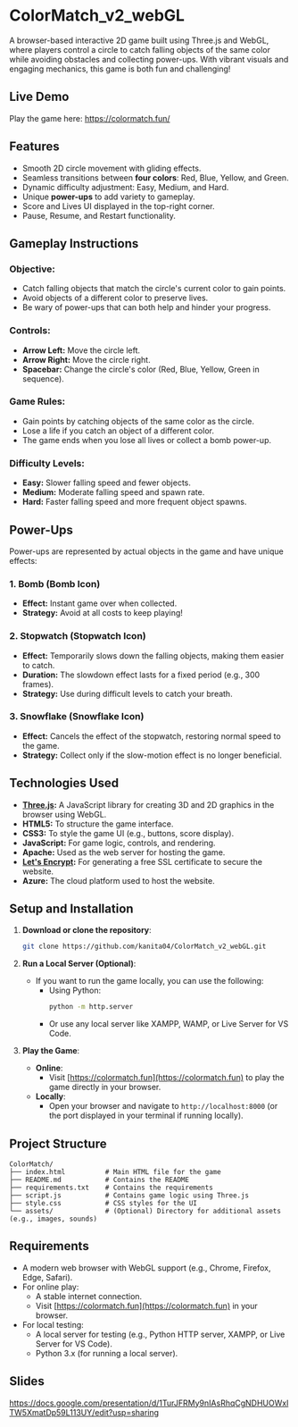 # ColorMatch_v2_webGL

A browser-based interactive 2D game built using Three.js and WebGL, where players control a circle to catch falling objects of the same color while avoiding obstacles and collecting power-ups. With vibrant visuals and engaging mechanics, this game is both fun and challenging!

## **Live Demo**
Play the game here: https://colormatch.fun/

## **Features**
- Smooth 2D circle movement with gliding effects.
- Seamless transitions between **four colors**: Red, Blue, Yellow, and Green.
- Dynamic difficulty adjustment: Easy, Medium, and Hard.
- Unique **power-ups** to add variety to gameplay.
- Score and Lives UI displayed in the top-right corner.
- Pause, Resume, and Restart functionality.

## **Gameplay Instructions**
### **Objective:**
- Catch falling objects that match the circle's current color to gain points.
- Avoid objects of a different color to preserve lives.
- Be wary of power-ups that can both help and hinder your progress.

### **Controls:**
- **Arrow Left:** Move the circle left.
- **Arrow Right:** Move the circle right.
- **Spacebar:** Change the circle's color (Red, Blue, Yellow, Green in sequence).

### **Game Rules:**
- Gain points by catching objects of the same color as the circle.
- Lose a life if you catch an object of a different color.
- The game ends when you lose all lives or collect a bomb power-up.

### **Difficulty Levels:**
- **Easy:** Slower falling speed and fewer objects.
- **Medium:** Moderate falling speed and spawn rate.
- **Hard:** Faster falling speed and more frequent object spawns.

## **Power-Ups**
Power-ups are represented by actual objects in the game and have unique effects:

### 1. **Bomb** (Bomb Icon)
- **Effect:** Instant game over when collected.
- **Strategy:** Avoid at all costs to keep playing!

### 2. **Stopwatch** (Stopwatch Icon)
- **Effect:** Temporarily slows down the falling objects, making them easier to catch.
- **Duration:** The slowdown effect lasts for a fixed period (e.g., 300 frames).
- **Strategy:** Use during difficult levels to catch your breath.

### 3. **Snowflake** (Snowflake Icon)
- **Effect:** Cancels the effect of the stopwatch, restoring normal speed to the game.
- **Strategy:** Collect only if the slow-motion effect is no longer beneficial.

## **Technologies Used**
- **[Three.js](https://threejs.org/):** A JavaScript library for creating 3D and 2D graphics in the browser using WebGL.
- **HTML5:** To structure the game interface.
- **CSS3:** To style the game UI (e.g., buttons, score display).
- **JavaScript:** For game logic, controls, and rendering.
- **Apache:** Used as the web server for hosting the game.
- **[Let's Encrypt](https://letsencrypt.org/):** For generating a free SSL certificate to secure the website.
- **Azure:** The cloud platform used to host the website.

## **Setup and Installation**

1. **Download or clone the repository**:
   ```bash
   git clone https://github.com/kanita04/ColorMatch_v2_webGL.git
   ```

2. **Run a Local Server (Optional)**:
   - If you want to run the game locally, you can use the following:
     - Using Python:
       ```bash
       python -m http.server
       ```
     - Or use any local server like XAMPP, WAMP, or Live Server for VS Code.

3. **Play the Game**:
   - **Online**:
     - Visit [https://colormatch.fun](https://colormatch.fun) to play the game directly in your browser.
   - **Locally**:
     - Open your browser and navigate to `http://localhost:8000` (or the port displayed in your terminal if running locally).

## **Project Structure**
```
ColorMatch/
├── index.html          # Main HTML file for the game
├── README.md           # Contains the README 
├── requirements.txt    # Contains the requirements
├── script.js           # Contains game logic using Three.js
├── style.css           # CSS styles for the UI
└── assets/             # (Optional) Directory for additional assets (e.g., images, sounds)
```

## **Requirements**
   - A modern web browser with WebGL support (e.g., Chrome, Firefox, Edge, Safari).
   - For online play:
     - A stable internet connection.
     - Visit [https://colormatch.fun](https://colormatch.fun) in your browser.
   - For local testing:
     - A local server for testing (e.g., Python HTTP server, XAMPP, or Live Server for VS Code).
     - Python 3.x (for running a local server).
    
## **Slides**
https://docs.google.com/presentation/d/1TurJFRMy9nIAsRhqCgNDHUOWxlTW5XmatDp59L113UY/edit?usp=sharing

